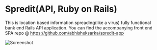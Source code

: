 # Spredit(API, Ruby on Rails)

This is location based information spreading(like a virus) fully functional bank end Rails API application. You can find the accompanying front end SPA repo @ https://github.com/abhisheksarka/spredit-app

![Screenshot](https://preview.ibb.co/muSA8a/screens.png)

